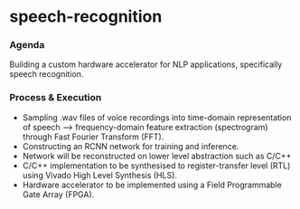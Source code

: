 # speech-recognition

### Agenda
Building a custom hardware accelerator for NLP applications, specifically speech recognition.

### Process & Execution

* Sampling .wav files of voice recordings into time-domain representation of speech --> frequency-domain feature extraction (spectrogram) through Fast Fourier Transform (FFT).
* Constructing an RCNN network for training and inference.
* Network will be reconstructed on lower level abstraction such as C/C++
* C/C++ implementation to be synthesised to register-transfer level (RTL) using Vivado High Level Synthesis (HLS).
* Hardware accelerator to be implemented using a Field Programmable Gate Array (FPGA).
